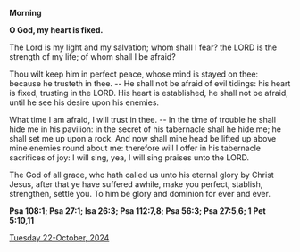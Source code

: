 **Morning**

**O God, my heart is fixed.**
 
The Lord is my light and my salvation; whom shall I fear? the LORD is the strength of my life; of whom shall I be afraid?
 
Thou wilt keep him in perfect peace, whose mind is stayed on thee: because he trusteth in thee. -- He shall not be afraid of evil tidings: his heart is fixed, trusting in the LORD. His heart is established, he shall not be afraid, until he see his desire upon his enemies.
 
What time I am afraid, I will trust in thee. -- In the time of trouble he shall hide me in his pavilion: in the secret of his tabernacle shall he hide me; he shall set me up upon a rock. And now shall mine head be lifted up above mine enemies round about me: therefore will I offer in his tabernacle sacrifices of joy: I will sing, yea, I will sing praises unto the LORD.
 
The God of all grace, who hath called us unto his eternal glory by Christ Jesus, after that ye have suffered awhile, make you perfect, stablish, strengthen, settle you. To him be glory and dominion for ever and ever.  

**Psa 108:1; Psa 27:1; Isa 26:3; Psa 112:7,8; Psa 56:3; Psa 27:5,6; 1 Pet 5:10,11**

[Tuesday 22-October, 2024](https://t.me/daily_light)
